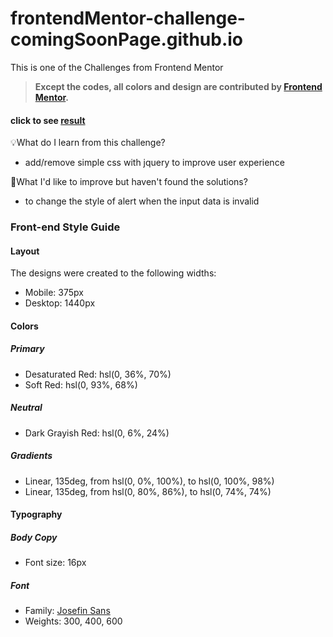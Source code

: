 # frontendMentor-challenge-comingSoonPage.github.io

This is one of the Challenges from Frontend Mentor

> **Except the codes, all colors and design are contributed by [Frontend Mentor](https://www.frontendmentor.io/challenges/single-price-grid-component-5ce41129d0ff452fec5abbbc/hub/single-price-grid-component-cRIpS-l7P).**

#### click to see [result](https://greatmetis.github.io/frontendMentor-challenge-comingSoonPage.github.io/)

💡What do I learn from this challenge?
- add/remove simple css with jquery to improve user experience


🚩What I'd like to improve but haven't found the solutions?
- to change the style of alert when the input data is invalid 



### Front-end Style Guide

#### Layout

The designs were created to the following widths:

- Mobile: 375px
- Desktop: 1440px

#### Colors

##### Primary

- Desaturated Red: hsl(0, 36%, 70%)
- Soft Red: hsl(0, 93%, 68%)

##### Neutral

- Dark Grayish Red: hsl(0, 6%, 24%)

##### Gradients

- Linear, 135deg, from hsl(0, 0%, 100%), to hsl(0, 100%, 98%)
- Linear, 135deg, from hsl(0, 80%, 86%), to hsl(0, 74%, 74%)

#### Typography

##### Body Copy

- Font size: 16px

##### Font

- Family: [Josefin Sans](https://fonts.google.com/specimen/Josefin+Sans)
- Weights: 300, 400, 600
